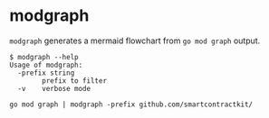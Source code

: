 # modgraph

`modgraph` generates a mermaid flowchart from `go mod graph` output.

```shell
$ modgraph --help
Usage of modgraph:
  -prefix string
        prefix to filter
  -v    verbose mode
```

```shell
go mod graph | modgraph -prefix github.com/smartcontractkit/
```
